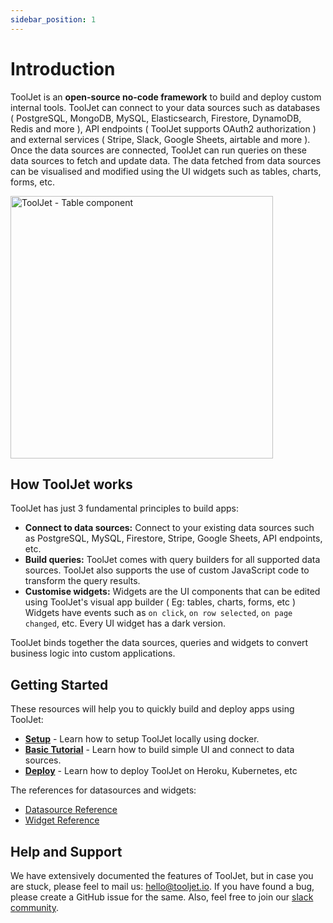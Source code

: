 ```yaml
---
sidebar_position: 1
---
```


# Introduction

ToolJet is an **open-source no-code framework** to build and deploy custom internal tools. ToolJet can connect to your data sources such as databases ( PostgreSQL, MongoDB, MySQL, Elasticsearch, Firestore, DynamoDB, Redis and more ), API endpoints ( ToolJet supports OAuth2 authorization ) and external services ( Stripe, Slack, Google Sheets, airtable and more ). Once the data sources are connected, ToolJet can run queries on these data sources to fetch and update data. The data fetched from data sources can be visualised and modified using the UI widgets such as tables, charts, forms, etc. 

<img class="screenshot-full" src="/img/introduction.gif" alt="ToolJet - Table component" height="420"/>

## How ToolJet works

ToolJet has just 3 fundamental principles to build apps:

- **Connect to data sources:** Connect to your existing data sources such as PostgreSQL, MySQL, Firestore, Stripe, Google Sheets, API endpoints, etc.
- **Build queries:** ToolJet comes with query builders for all supported data sources. ToolJet also supports the use of custom JavaScript code to transform the query results.
- **Customise widgets:** Widgets are the UI components that can be edited using ToolJet's visual app builder ( Eg: tables, charts, forms, etc ) Widgets have events such as `on click`, `on row selected`, `on page changed`, etc. Every UI widget has a dark version. 

ToolJet binds together the data sources, queries and widgets to convert business logic into custom applications.
## Getting Started

These resources will help you to quickly build and deploy apps using ToolJet:

- **[Setup](/docs/deployment/architecture)** - Learn how to setup ToolJet locally using docker.
- **[Basic Tutorial](/docs/tutorial/creating-app)** - Learn how to build simple UI and connect to data sources.
- **[Deploy](/docs/contributing-guide/setup/docker)** - Learn how to deploy ToolJet on Heroku, Kubernetes, etc 

The references for datasources and widgets:

- [Datasource Reference](/docs/data-sources/redis)
- [Widget Reference](/docs/widgets/table)

## Help and Support
We have extensively documented the features of ToolJet, but in case you are stuck, please feel to mail us: hello@tooljet.io. 
If you have found a bug, please create a GitHub issue for the same. Also, feel free to join our [slack community](https://join.slack.com/t/tooljet/shared_invite/zt-r2neyfcw-KD1COL6t2kgVTlTtAV5rtg).
